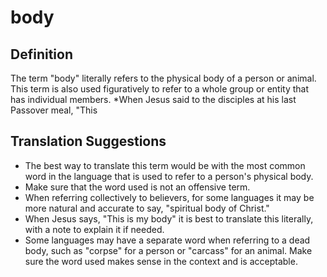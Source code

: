 # body

## Definition

The term "body" literally refers to the physical body of a person or animal. This term is also used figuratively to refer to a whole group or entity that has individual members.  *When Jesus said to the disciples at his last Passover meal, "This

## Translation Suggestions



* The best way to translate this term would be with the most common word in the language that is used to refer to a person's physical body.
* Make sure that the word used is not an offensive term.
* When referring collectively to believers, for some languages it may be more natural and accurate to say, "spiritual body of Christ."
* When Jesus says, "This is my body" it is best to translate this literally, with a note to explain it if needed.
* Some languages may have a separate word when referring to a dead body, such as "corpse" for a person or "carcass" for an animal. Make sure the word used makes sense in the context and is acceptable.